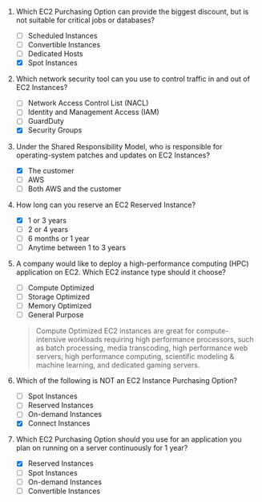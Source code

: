 1. Which EC2 Purchasing Option can provide the biggest discount, but is not suitable for critical jobs or databases?

   - [ ] Scheduled Instances
   - [ ] Convertible Instances
   - [ ] Dedicated Hosts
   - [x] Spot Instances

2. Which network security tool can you use to control traffic in and out of EC2 Instances?

   - [ ] Network Access Control List (NACL)
   - [ ] Identity and Management Access (IAM)
   - [ ] GuardDuty
   - [x] Security Groups

3. Under the Shared Responsibility Model, who is responsible for operating-system patches and updates on EC2 Instances?

   - [x] The customer
   - [ ] AWS
   - [ ] Both AWS and the customer

4. How long can you reserve an EC2 Reserved Instance?

   - [x] 1 or 3 years
   - [ ] 2 or 4 years
   - [ ] 6 months or 1 year
   - [ ] Anytime between 1 to 3 years

5. A company would like to deploy a high-performance computing (HPC) application on EC2. Which EC2 instance type should it choose?

   - [ ] Compute Optimized
   - [ ] Storage Optimized
   - [ ] Memory Optimized
   - [ ] General Purpose

    > Compute Optimized EC2 instances are great for compute-intensive workloads requiring high performance processors, such as batch processing, media transcoding, high performance web servers, high performance computing, scientific modeling & machine learning, and dedicated gaming servers.

6. Which of the following is NOT an EC2 Instance Purchasing Option?

    - [ ] Spot Instances
    - [ ] Reserved Instances
    - [ ] On-demand Instances
    - [x] Connect Instances

7. Which EC2 Purchasing Option should you use for an application you plan on running on a server continuously for 1 year?

    - [x] Reserved Instances
    - [ ] Spot Instances
    - [ ] On-demand Instances
    - [ ] Convertible Instances
